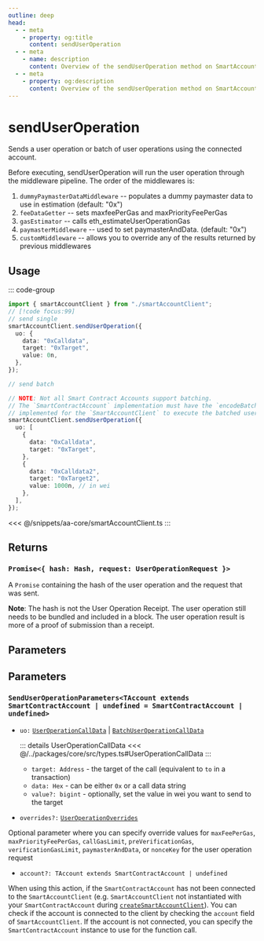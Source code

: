 ```yaml
---
outline: deep
head:
  - - meta
    - property: og:title
      content: sendUserOperation
  - - meta
    - name: description
      content: Overview of the sendUserOperation method on SmartAccountClient
  - - meta
    - property: og:description
      content: Overview of the sendUserOperation method on SmartAccountClient
---
```


# sendUserOperation

Sends a user operation or batch of user operations using the connected account.

Before executing, sendUserOperation will run the user operation through the middleware pipeline. The order of the middlewares is:

1.  `dummyPaymasterDataMiddleware` -- populates a dummy paymaster data to use in estimation (default: "0x")
2.  `feeDataGetter` -- sets maxfeePerGas and maxPriorityFeePerGas
3.  `gasEstimator` -- calls eth_estimateUserOperationGas
4.  `paymasterMiddleware` -- used to set paymasterAndData. (default: "0x")
5.  `customMiddleware` -- allows you to override any of the results returned by previous middlewares

## Usage

::: code-group

```ts [example.ts]
import { smartAccountClient } from "./smartAccountClient";
// [!code focus:99]
// send single
smartAccountClient.sendUserOperation({
  uo: {
    data: "0xCalldata",
    target: "0xTarget",
    value: 0n,
  },
});

// send batch

// NOTE: Not all Smart Contract Accounts support batching.
// The `SmartContractAccount` implementation must have the `encodeBatchExecute` method
// implemented for the `SmartAccountClient` to execute the batched user operation successfully.
smartAccountClient.sendUserOperation({
  uo: [
    {
      data: "0xCalldata",
      target: "0xTarget",
    },
    {
      data: "0xCalldata2",
      target: "0xTarget2",
      value: 1000n, // in wei
    },
  ],
});
```

<<< @/snippets/aa-core/smartAccountClient.ts
:::

## Returns

### `Promise<{ hash: Hash, request: UserOperationRequest }>`

A `Promise` containing the hash of the user operation and the request that was sent.

**Note**: The hash is not the User Operation Receipt. The user operation still needs to be bundled and included in a block. The user operation result is more of a proof of submission than a receipt.

## Parameters

## Parameters

### `SendUserOperationParameters<TAccount extends SmartContractAccount | undefined = SmartContractAccount | undefined>`

- `uo:` [`UserOperationCallData`](/resources/types#UserOperationCallData) | [`BatchUserOperationCallData`](/resources/types#BatchUserOperationCallData)

  ::: details UserOperationCallData
  <<< @/../packages/core/src/types.ts#UserOperationCallData
  :::

  - `target: Address` - the target of the call (equivalent to `to` in a transaction)
  - `data: Hex` - can be either `0x` or a call data string
  - `value?: bigint` - optionally, set the value in wei you want to send to the target

- `overrides?:` [`UserOperationOverrides`](/resources/types#useroperationoverrides)

Optional parameter where you can specify override values for `maxFeePerGas`, `maxPriorityFeePerGas`, `callGasLimit`, `preVerificationGas`, `verificationGasLimit`, `paymasterAndData`, or `nonceKey` for the user operation request

- `account?: TAccount extends SmartContractAccount | undefined`

When using this action, if the `SmartContractAccount` has not been connected to the `SmartAccountClient` (e.g. `SmartAccountClient` not instantiated with your `SmartContractAccount` during [`createSmartAccountClient`](/packages/aa-core/smart-account-client/)). You can check if the account is connected to the client by checking the `account` field of `SmartAccountClient`. If the account is not connected, you can specify the `SmartContractAccount` instance to use for the function call.

